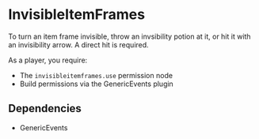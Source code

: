 # InvisibleItemFrames

To turn an item frame invisible, throw an invsibility potion at it, or hit it with an invisibility arrow. A direct hit is required.

As a player, you require:
- The `invisibleitemframes.use` permission node
- Build permissions via the GenericEvents plugin

## Dependencies

- GenericEvents
